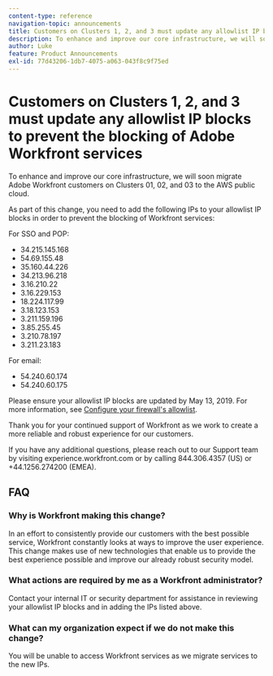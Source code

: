 ```yaml
---
content-type: reference
navigation-topic: announcements
title: Customers on Clusters 1, 2, and 3 must update any allowlist IP blocks to prevent the blocking of Adobe Workfront services
description: To enhance and improve our core infrastructure, we will soon migrate Adobe Workfront customers on Clusters 01, 02, and 03 to the AWS public cloud.
author: Luke
feature: Product Announcements
exl-id: 77d43206-1db7-4075-a063-043f8c9f75ed
---
```

# Customers on Clusters 1, 2, and 3 must update any allowlist IP blocks to prevent the blocking of Adobe Workfront services

To enhance and improve our core infrastructure, we will soon migrate Adobe Workfront customers on Clusters 01, 02, and 03 to the AWS public cloud.

As part of this change, you need to add the following IPs to your allowlist IP blocks in order to prevent the blocking of Workfront services:

For SSO and POP:

* 34.215.145.168
* 54.69.155.48
* 35.160.44.226
* 34.213.96.218
* 3.16.210.22
* 3.16.229.153
* 18.224.117.99
* 3.18.123.153
* 3.211.159.196
* 3.85.255.45
* 3.210.78.197
* 3.211.23.183

For email:

* 54.240.60.174
* 54.240.60.175

Please ensure your allowlist IP blocks are updated by May 13, 2019. For more information, see [Configure your firewall's allowlist](../../administration-and-setup/get-started-wf-administration/configure-your-firewall.md).

Thank you for your continued support of Workfront as we work to create a more reliable and robust experience for our customers.

If you have any additional questions, please reach out to our Support team by visiting experience.workfront.com or by calling 844.306.4357 (US) or +44.1256.274200 (EMEA).

## FAQ

### Why is Workfront making this change?

In an effort to consistently provide our customers with the best possible service, Workfront constantly looks at ways to improve the user experience. This change makes use of new technologies that enable us to provide the best experience possible and improve our already robust security model.

### What actions are required by me as a Workfront administrator?

Contact your internal IT or security department for assistance in reviewing your allowlist IP blocks and in adding the IPs listed above.

### What can my organization expect if we do not make this change?

You will be unable to access Workfront services as we migrate services to the new IPs.

